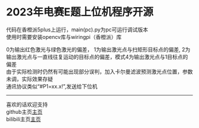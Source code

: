 # 2023年电赛E题上位机程序开源
代码在香橙派5plus上运行，main(pc).py为pc可运行调试版本  
使用时需要安装opencv库与wiringpi（香橙派）库  

0为输出红色激光与绿色激光的偏差， 1为输出激光点与扫矩形目标点的偏差, 2为输出激光点与一直线往复运动的目标点的偏差，模式4为输出激光点与1目标点的偏差  
由于实际检测时仍然有可能出现部分误判，加入卡尔曼滤波预测激光点位置，参数未调，实际效果存疑  
通讯协议类似“#P1=xx.x!”,发送给下位机  
***
喜欢的话欢迎支持  
github主页[主页](https://github.com/simplemaxq)  
bilibili主页[主页](https://space.bilibili.com/419762243?spm_id_from=333.880.0.0)

